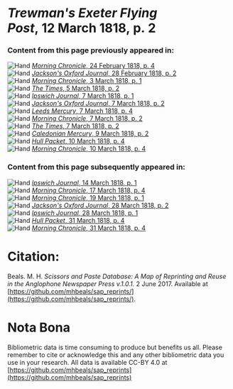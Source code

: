 # *Trewman's Exeter Flying Post*, 12 March 1818, p. 2  
  
### Content from this page previously appeared in:  
![Hand](http://scissorsandpaste.net/wp-content/uploads/2017/06/smallhandpointer.png) [*Morning Chronicle*, 24 February 1818, p. 4](https://mhbeals.github.io/sap_html/Morning-Chronicle/Morning-Chronicle-24-February-1818-p-4)  
![Hand](http://scissorsandpaste.net/wp-content/uploads/2017/06/smallhandpointer.png) [*Jackson's Oxford Journal*, 28 February 1818, p. 2](https://mhbeals.github.io/sap_html/Jackson's-Oxford-Journal/Jackson's-Oxford-Journal-28-February-1818-p-2)  
![Hand](http://scissorsandpaste.net/wp-content/uploads/2017/06/smallhandpointer.png) [*Morning Chronicle*, 3 March 1818, p. 1](https://mhbeals.github.io/sap_html/Morning-Chronicle/Morning-Chronicle-3-March-1818-p-1)  
![Hand](http://scissorsandpaste.net/wp-content/uploads/2017/06/smallhandpointer.png) [*The Times*, 5 March 1818, p. 2](https://mhbeals.github.io/sap_html/The-Times/The-Times-5-March-1818-p-2)  
![Hand](http://scissorsandpaste.net/wp-content/uploads/2017/06/smallhandpointer.png) [*Ipswich Journal*, 7 March 1818, p. 1](https://mhbeals.github.io/sap_html/Ipswich-Journal/Ipswich-Journal-7-March-1818-p-1)  
![Hand](http://scissorsandpaste.net/wp-content/uploads/2017/06/smallhandpointer.png) [*Jackson's Oxford Journal*, 7 March 1818, p. 2](https://mhbeals.github.io/sap_html/Jackson's-Oxford-Journal/Jackson's-Oxford-Journal-7-March-1818-p-2)  
![Hand](http://scissorsandpaste.net/wp-content/uploads/2017/06/smallhandpointer.png) [*Leeds Mercury*, 7 March 1818, p. 4](https://mhbeals.github.io/sap_html/Leeds-Mercury/Leeds-Mercury-7-March-1818-p-4)  
![Hand](http://scissorsandpaste.net/wp-content/uploads/2017/06/smallhandpointer.png) [*Morning Chronicle*, 7 March 1818, p. 2](https://mhbeals.github.io/sap_html/Morning-Chronicle/Morning-Chronicle-7-March-1818-p-2)  
![Hand](http://scissorsandpaste.net/wp-content/uploads/2017/06/smallhandpointer.png) [*The Times*, 7 March 1818, p. 2](https://mhbeals.github.io/sap_html/The-Times/The-Times-7-March-1818-p-2)  
![Hand](http://scissorsandpaste.net/wp-content/uploads/2017/06/smallhandpointer.png) [*Caledonian Mercury*, 9 March 1818, p. 2](https://mhbeals.github.io/sap_html/Caledonian-Mercury/Caledonian-Mercury-9-March-1818-p-2)  
![Hand](http://scissorsandpaste.net/wp-content/uploads/2017/06/smallhandpointer.png) [*Hull Packet*, 10 March 1818, p. 4](https://mhbeals.github.io/sap_html/Hull-Packet/Hull-Packet-10-March-1818-p-4)  
![Hand](http://scissorsandpaste.net/wp-content/uploads/2017/06/smallhandpointer.png) [*Morning Chronicle*, 10 March 1818, p. 4](https://mhbeals.github.io/sap_html/Morning-Chronicle/Morning-Chronicle-10-March-1818-p-4)  
  
### Content from this page subsequently appeared in:  
![Hand](http://scissorsandpaste.net/wp-content/uploads/2017/06/smallhandpointer.png) [*Ipswich Journal*, 14 March 1818, p. 1](https://mhbeals.github.io/sap_html/Ipswich-Journal/Ipswich-Journal-14-March-1818-p-1)  
![Hand](http://scissorsandpaste.net/wp-content/uploads/2017/06/smallhandpointer.png) [*Morning Chronicle*, 17 March 1818, p. 4](https://mhbeals.github.io/sap_html/Morning-Chronicle/Morning-Chronicle-17-March-1818-p-4)  
![Hand](http://scissorsandpaste.net/wp-content/uploads/2017/06/smallhandpointer.png) [*Morning Chronicle*, 19 March 1818, p. 1](https://mhbeals.github.io/sap_html/Morning-Chronicle/Morning-Chronicle-19-March-1818-p-1)  
![Hand](http://scissorsandpaste.net/wp-content/uploads/2017/06/smallhandpointer.png) [*Jackson's Oxford Journal*, 28 March 1818, p. 2](https://mhbeals.github.io/sap_html/Jackson's-Oxford-Journal/Jackson's-Oxford-Journal-28-March-1818-p-2)  
![Hand](http://scissorsandpaste.net/wp-content/uploads/2017/06/smallhandpointer.png) [*Ipswich Journal*, 28 March 1818, p. 1](https://mhbeals.github.io/sap_html/Ipswich-Journal/Ipswich-Journal-28-March-1818-p-1)  
![Hand](http://scissorsandpaste.net/wp-content/uploads/2017/06/smallhandpointer.png) [*Hull Packet*, 31 March 1818, p. 4](https://mhbeals.github.io/sap_html/Hull-Packet/Hull-Packet-31-March-1818-p-4)  
![Hand](http://scissorsandpaste.net/wp-content/uploads/2017/06/smallhandpointer.png) [*Morning Chronicle*, 31 March 1818, p. 4](https://mhbeals.github.io/sap_html/Morning-Chronicle/Morning-Chronicle-31-March-1818-p-4)  


# Citation: 

Beals. M. H. *Scissors and Paste Database: A Map of Reprinting and Reuse in the Anglophone Newspaper Press v.1.0.1.* 2 June 2017. Available at [https://github.com/mhbeals/sap_reprints/](https://github.com/mhbeals/sap_reprints/). 

# Nota Bona

Bibliometric data is time consuming to produce but benefits us all. Please remember to cite or acknowledge this and any other bibliometric data you use in your research. All data is available CC-BY 4.0 at [https://github.com/mhbeals/sap_reprints](https://github.com/mhbeals/sap_reprints)